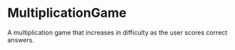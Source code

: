 # MultiplicationGame
A multiplication game that increases in difficulty as the user scores correct answers.
